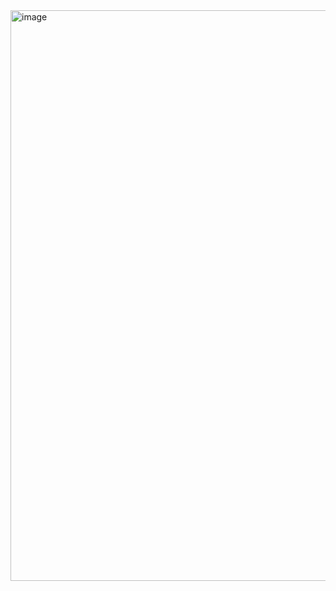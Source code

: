 <img width="1848" height="913" alt="image" src="https://github.com/user-attachments/assets/6ce505d5-85fd-4e06-b886-f8cffe2f99d2" />
